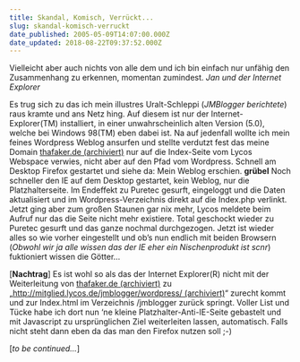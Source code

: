 ```yaml
---
title: Skandal, Komisch, Verrückt...
slug: skandal-komisch-verruckt
date_published: 2005-05-09T14:07:00.000Z
date_updated: 2018-08-22T09:37:52.000Z
---
```


Vielleicht aber auch nichts von alle dem und ich bin einfach nur unfähig den Zusammenhang zu erkennen, momentan zumindest. *Jan und der Internet Explorer*

Es trug sich zu das ich mein illustres Uralt-Schleppi (*JMBlogger berichtete*) raus kramte und ans Netz hing. Auf diesem ist nur der Internet-Explorer(TM) installiert, in einer unwahrscheinlich alten Version (5.0), welche bei Windows 98(TM) eben dabei ist. Na auf jedenfall wollte ich mein feines Wordpress Weblog ansurfen und stellte verdutzt fest das meine Domain [thafaker.de (archiviert)](http://web.archive.org/web/20050409220619/http://www.thafaker.de:80/) nur auf die Index-Seite vom Lycos Webspace verwies, nicht aber auf den Pfad vom Wordpress. Schnell am Desktop Firefox gestartet und siehe da: Mein Weblog erschien. **grübel** Noch schneller den IE auf dem Desktop gestartet, kein Weblog, nur die Platzhalterseite. Im Endeffekt zu Puretec gesurft, eingeloggt und die Daten aktualisiert und im Wordpress-Verzeichnis direkt auf die Index.php verlinkt. Jetzt ging aber zum großen Staunen gar nix mehr, Lycos meldete beim Aufruf nur das die Seite nicht mehr existiere. Total geschockt wieder zu Puretec gesurft und das ganze nochmal durchgezogen. Jetzt ist wieder alles so wie vorher eingestellt und ob’s nun endlich mit beiden Browsern (*Obwohl wir ja alle wissen das der IE eher ein Nischenprodukt ist *scnr**) fuktioniert wissen die Götter…

[**Nachtrag**] Es ist wohl so als das der Internet Explorer(R) nicht mit der Weiterleitung von [thafaker.de (archiviert)](http://web.archive.org/web/20050409220619/http://www.thafaker.de:80/) zu [„http://mitglied.lycos.de/jmblogger/wordpress/ (archiviert)](http://web.archive.org/web/20051104052513/http://mitglied.lycos.de:80/jmblogger/wordpress/)“ zurecht kommt und zur Index.html im Verzeichnis /jmblogger zurück springt. Voller List und Tücke habe ich dort nun ‘ne kleine Platzhalter-Anti-IE-Seite gebastelt und mit Javascript zu ursprünglichen Ziel weiterleiten lassen, automatisch. Falls nicht steht dann eben da das man den Firefox nutzen soll ;-)

[*to be continued…*]
